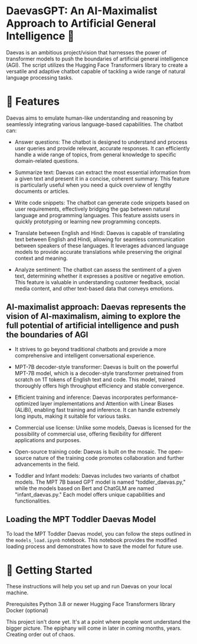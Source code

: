 # DaevasGPT: An AI-Maximalist Approach to Artificial General Intelligence 🧠

Daevas is an ambitious project/vision that harnesses the power of transformer models to push the boundaries of artificial general intelligence (AGI). The script utilizes the Hugging Face Transformers library to create a versatile and adaptive chatbot capable of tackling a wide range of natural language processing tasks.

# 🌟 Features
Daevas aims to emulate human-like understanding and reasoning by seamlessly integrating various language-based capabilities. The chatbot can:

- Answer questions: The chatbot is designed to understand and process user queries and provide relevant, accurate responses. It can efficiently handle a wide range of topics, from general knowledge to specific domain-related questions.

- Summarize text: Daevas can extract the most essential information from a given text and present it in a concise, coherent summary. This feature is particularly useful when you need a quick overview of lengthy documents or articles.

- Write code snippets: The chatbot can generate code snippets based on user requirements, effectively bridging the gap between natural language and programming languages. This feature assists users in quickly prototyping or learning new programming concepts.

- Translate between English and Hindi: Daevas is capable of translating text between English and Hindi, allowing for seamless communication between speakers of these languages. It leverages advanced language models to provide accurate translations while preserving the original context and meaning.

- Analyze sentiment: The chatbot can assess the sentiment of a given text, determining whether it expresses a positive or negative emotion. This feature is valuable in understanding customer feedback, social media content, and other text-based data that conveys emotions.

## AI-maximalist approach: Daevas represents the vision of AI-maximalism, aiming to explore the full potential of artificial intelligence and push the boundaries of AGI

- It strives to go beyond traditional chatbots and provide a more comprehensive and intelligent conversational experience.

- MPT-7B decoder-style transformer: Daevas is built on the powerful MPT-7B model, which is a decoder-style transformer pretrained from scratch on 1T tokens of English text and code. This model, trained thoroughly offers high throughput efficiency and stable convergence.

- Efficient training and inference: Daevas incorporates performance-optimized layer implementations and Attention with Linear Biases (ALiBi), enabling fast training and inference. It can handle extremely long inputs, making it suitable for various tasks.

- Commercial use license: Unlike some models, Daevas is licensed for the possibility of commercial use, offering flexibility for different applications and purposes.

- Open-source training code: Daevas is built on the mosaic. The open-source nature of the training code promotes collaboration and further advancements in the field.

- Toddler and Infant models: Daevas includes two variants of chatbot models. The MPT 7B based GPT model is named "toddler_daevas.py," while the models based on Bert and ChatGLM are named "infant_daevas.py." Each model offers unique capabilities and functionalities.

## Loading the MPT Toddler Daevas Model

To load the MPT Toddler Daevas model, you can follow the steps outlined in the `models_load.ipynb` notebook. This notebook provides the modified loading process and demonstrates how to save the model for future use.
# 🚀 Getting Started
These instructions will help you set up and run Daevas on your local machine.

Prerequisites
Python 3.8 or newer
Hugging Face Transformers library
Docker (optional)


This project isn't done yet. It's at a point where people wont understand the bigger picture. The epiphany will come in later in coming months, years. Creating order out of chaos. 
